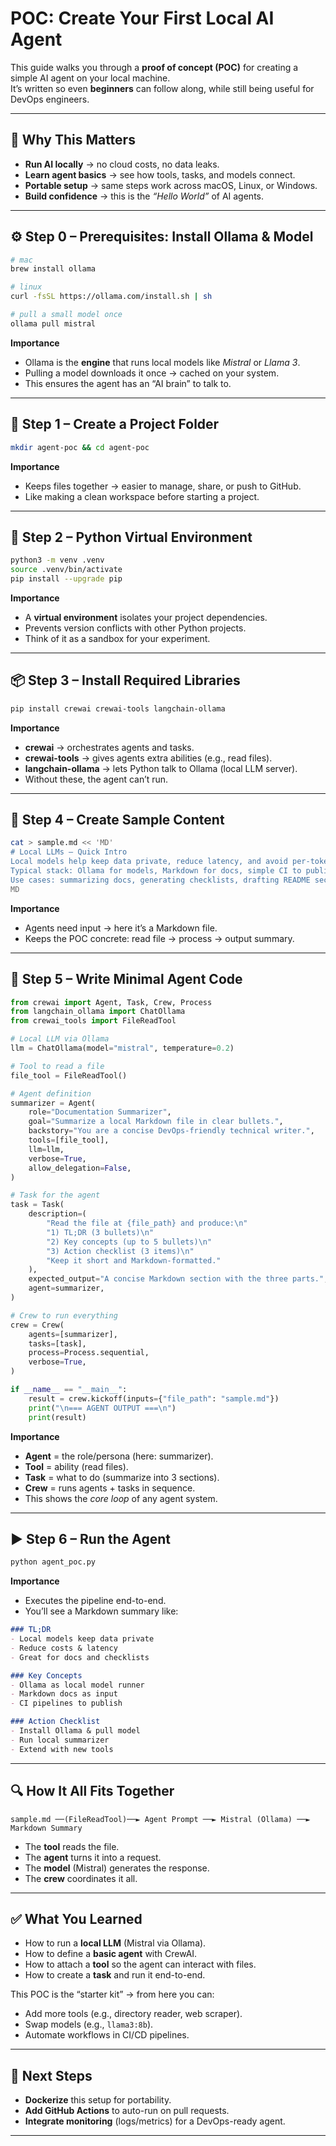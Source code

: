 
# POC: Create Your First Local AI Agent

This guide walks you through a **proof of concept (POC)** for creating a simple AI agent on your local machine.  
It’s written so even **beginners** can follow along, while still being useful for DevOps engineers.

---

## 🌟 Why This Matters
- **Run AI locally** → no cloud costs, no data leaks.  
- **Learn agent basics** → see how tools, tasks, and models connect.  
- **Portable setup** → same steps work across macOS, Linux, or Windows.  
- **Build confidence** → this is the *“Hello World”* of AI agents.  

---

## ⚙️ Step 0 – Prerequisites: Install Ollama & Model

```bash
# mac
brew install ollama

# linux
curl -fsSL https://ollama.com/install.sh | sh

# pull a small model once
ollama pull mistral
````

**Importance**

* Ollama is the **engine** that runs local models like *Mistral* or *Llama 3*.
* Pulling a model downloads it once → cached on your system.
* This ensures the agent has an “AI brain” to talk to.

---

## 📂 Step 1 – Create a Project Folder

```bash
mkdir agent-poc && cd agent-poc
```

**Importance**

* Keeps files together → easier to manage, share, or push to GitHub.
* Like making a clean workspace before starting a project.

---

## 🐍 Step 2 – Python Virtual Environment

```bash
python3 -m venv .venv
source .venv/bin/activate
pip install --upgrade pip
```

**Importance**

* A **virtual environment** isolates your project dependencies.
* Prevents version conflicts with other Python projects.
* Think of it as a sandbox for your experiment.

---

## 📦 Step 3 – Install Required Libraries

```bash
pip install crewai crewai-tools langchain-ollama
```

**Importance**

* **crewai** → orchestrates agents and tasks.
* **crewai-tools** → gives agents extra abilities (e.g., read files).
* **langchain-ollama** → lets Python talk to Ollama (local LLM server).
* Without these, the agent can’t run.

---

## 📝 Step 4 – Create Sample Content

```bash
cat > sample.md << 'MD'
# Local LLMs – Quick Intro
Local models help keep data private, reduce latency, and avoid per-token cloud costs.
Typical stack: Ollama for models, Markdown for docs, simple CI to publish.
Use cases: summarizing docs, generating checklists, drafting README sections.
MD
```

**Importance**

* Agents need input → here it’s a Markdown file.
* Keeps the POC concrete: read file → process → output summary.

---

## 🤖 Step 5 – Write Minimal Agent Code

```python
from crewai import Agent, Task, Crew, Process
from langchain_ollama import ChatOllama
from crewai_tools import FileReadTool

# Local LLM via Ollama
llm = ChatOllama(model="mistral", temperature=0.2)

# Tool to read a file
file_tool = FileReadTool()

# Agent definition
summarizer = Agent(
    role="Documentation Summarizer",
    goal="Summarize a local Markdown file in clear bullets.",
    backstory="You are a concise DevOps-friendly technical writer.",
    tools=[file_tool],
    llm=llm,
    verbose=True,
    allow_delegation=False,
)

# Task for the agent
task = Task(
    description=(
        "Read the file at {file_path} and produce:\n"
        "1) TL;DR (3 bullets)\n"
        "2) Key concepts (up to 5 bullets)\n"
        "3) Action checklist (3 items)\n"
        "Keep it short and Markdown-formatted."
    ),
    expected_output="A concise Markdown section with the three parts.",
    agent=summarizer,
)

# Crew to run everything
crew = Crew(
    agents=[summarizer],
    tasks=[task],
    process=Process.sequential,
    verbose=True,
)

if __name__ == "__main__":
    result = crew.kickoff(inputs={"file_path": "sample.md"})
    print("\n=== AGENT OUTPUT ===\n")
    print(result)
```

**Importance**

* **Agent** = the role/persona (here: summarizer).
* **Tool** = ability (read files).
* **Task** = what to do (summarize into 3 sections).
* **Crew** = runs agents + tasks in sequence.
* This shows the *core loop* of any agent system.

---

## ▶️ Step 6 – Run the Agent

```bash
python agent_poc.py
```

**Importance**

* Executes the pipeline end-to-end.
* You’ll see a Markdown summary like:

```markdown
### TL;DR
- Local models keep data private  
- Reduce costs & latency  
- Great for docs and checklists  

### Key Concepts
- Ollama as local model runner  
- Markdown docs as input  
- CI pipelines to publish  

### Action Checklist
- Install Ollama & pull model  
- Run local summarizer  
- Extend with new tools
```

---

## 🔍 How It All Fits Together

```
sample.md ──(FileReadTool)──► Agent Prompt ──► Mistral (Ollama) ──► Markdown Summary
```

* The **tool** reads the file.
* The **agent** turns it into a request.
* The **model** (Mistral) generates the response.
* The **crew** coordinates it all.

---

## ✅ What You Learned

* How to run a **local LLM** (Mistral via Ollama).
* How to define a **basic agent** with CrewAI.
* How to attach a **tool** so the agent can interact with files.
* How to create a **task** and run it end-to-end.

This POC is the “starter kit” → from here you can:

* Add more tools (e.g., directory reader, web scraper).
* Swap models (e.g., `llama3:8b`).
* Automate workflows in CI/CD pipelines.

---

## 🚀 Next Steps

* **Dockerize** this setup for portability.
* **Add GitHub Actions** to auto-run on pull requests.
* **Integrate monitoring** (logs/metrics) for a DevOps-ready agent.

---


